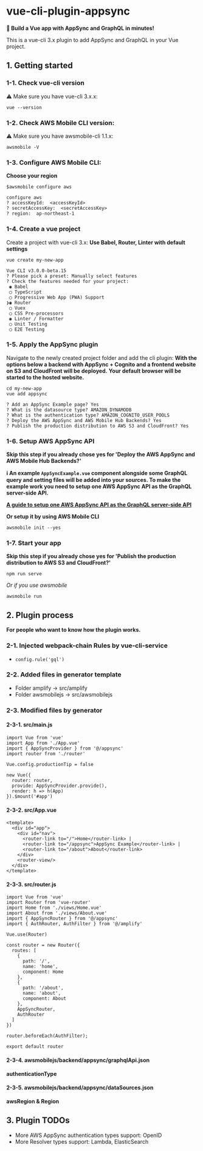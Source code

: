 # vue-cli-plugin-appsync

**:rocket: Build a Vue app with AppSync and GraphQL in minutes!**

This is a vue-cli 3.x plugin to add AppSync and GraphQL in your Vue project.

## 1. Getting started

### 1-1. Check vue-cli version
:warning: Make sure you have vue-cli 3.x.x:

```
vue --version
```

### 1-2. Check AWS Mobile CLI version:
:warning: Make sure you have awsmobile-cli 1.1.x:

```
awsmobile -V
```

### 1-3. Configure AWS Mobile CLI:
**Choose your region**

```
$awsmobile configure aws

configure aws
? accessKeyId:  <accessKeyId>
? secretAccessKey:  <secretAccessKey>
? region:  ap-northeast-1
```


### 1-4. Create a vue project
Create a project with vue-cli 3.x:
**Use Babel, Router, Linter with default settings**
```
vue create my-new-app

Vue CLI v3.0.0-beta.15
? Please pick a preset: Manually select features
? Check the features needed for your project: 
 ◉ Babel
 ◯ TypeScript
 ◯ Progressive Web App (PWA) Support
❯◉ Router
 ◯ Vuex
 ◯ CSS Pre-processors
 ◉ Linter / Formatter
 ◯ Unit Testing
 ◯ E2E Testing
```

### 1-5. Apply the AppSync plugin
Navigate to the newly created project folder and add the cli plugin:
**With the options below a backend with AppSync + Cognito and a frontend website on S3 and CloudFront will be deployed.**
**Your default browser will be started to the hosted website.**

```
cd my-new-app
vue add appsync

? Add an AppSync Example page? Yes
? What is the datasource type? AMAZON_DYNAMODB
? What is the authentication type? AMAZON_COGNITO_USER_POOLS
? Deploy the AWS AppSync and AWS Mobile Hub Backends? Yes
? Publish the production distribution to AWS S3 and CloudFront? Yes
```

### 1-6. Setup AWS AppSync API 
**Skip this step if you already chose yes for 'Deploy the AWS AppSync and AWS Mobile Hub Backends?'**

**:information_source: An example `AppSyncExample.vue` component alongside some GraphQL query and setting files will be added into your sources. To make the example work you need to setup one AWS AppSync API as the GraphQL server-side API.**

[**A guide to setup one AWS AppSync API as the GraphQL server-side API**](https://github.com/komushi/vue-appsync-study#2-manually-setup-aws-appsync-graphql-api-server-side-with-aws-management-console)

**Or setup it by using AWS Mobile CLI**
```
awsmobile init --yes
```

### 1-7. Start your app
**Skip this step if you already chose yes for 'Publish the production distribution to AWS S3 and CloudFront?'**

```
npm run serve
```

*Or if you use awsmobile*

```
awsmobile run
```

## 2. Plugin process
**For people who want to know how the plugin works.**

### 2-1. Injected webpack-chain Rules by vue-cli-service

- `config.rule('gql')`

### 2-2. Added files in generator template
* Folder amplify -> src/amplify
* Folder awsmobilejs -> src/awsmobilejs

### 2-3. Modified files by generator
#### 2-3-1. src/main.js
```
import Vue from 'vue'
import App from './App.vue'
import { AppSyncProvider } from '@/appsync'
import router from './router'

Vue.config.productionTip = false

new Vue({
  router: router,
  provide: AppSyncProvider.provide(),
  render: h => h(App)
}).$mount('#app')
```

#### 2-3-2. src/App.vue
```
<template>
  <div id="app">
    <div id="nav">
      <router-link to="/">Home</router-link> |
      <router-link to="/appsync">AppSync Example</router-link> |
      <router-link to="/about">About</router-link>
    </div>
    <router-view/>
  </div>
</template>
```

#### 2-3-3. src/router.js
```
import Vue from 'vue'
import Router from 'vue-router'
import Home from './views/Home.vue'
import About from './views/About.vue'
import { AppSyncRouter } from '@/appsync'
import { AuthRouter, AuthFilter } from '@/amplify'

Vue.use(Router)

const router = new Router({
  routes: [
    {
      path: '/',
      name: 'home',
      component: Home
    },
    {
      path: '/about',
      name: 'about',
      component: About
    },
    AppSyncRouter,
    AuthRouter
  ]
})

router.beforeEach(AuthFilter);

export default router
```

#### 2-3-4. awsmobilejs/backend/appsync/graphqlApi.json
**authenticationType**

#### 2-3-5. awsmobilejs/backend/appsync/dataSources.json
**awsRegion & Region**

## 3. Plugin TODOs
* More AWS AppSync authentication types support: OpenID
* More Resolver types support: Lambda, ElasticSearch
